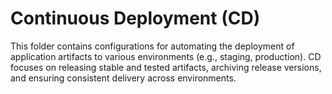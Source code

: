 # Continuous Deployment (CD)

This folder contains configurations for automating the deployment of application artifacts to various environments (e.g., staging, production). CD focuses on releasing stable and tested artifacts, archiving release versions, and ensuring consistent delivery across environments.
